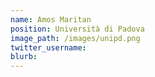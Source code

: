 ```yaml
---
name: Amos Maritan
position: Università di Padova
image_path: /images/unipd.png
twitter_username:
blurb:
---
```

